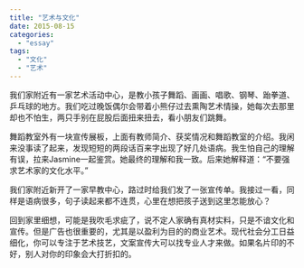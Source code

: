 ```yaml
---
title: "艺术与文化"
date: 2015-08-15
categories: 
  - "essay"
tags: 
  - "文化"
  - "艺术"
---
```


我们家附近有一家艺术活动中心，是教小孩子舞蹈、画画、唱歌、钢琴、跆拳道、乒乓球的地方。我们吃过晚饭偶尔会带着小熊仔过去熏陶艺术情操，她每次去那里却也不怕生，两只手别在屁股后面扭来扭去，看小朋友们跳舞。

舞蹈教室外有一块宣传展板，上面有教师简介、获奖情况和舞蹈教室的介绍。我闲来没事读了起来，发现短短的两段话百来字出现了好几处语病。我生怕自己的理解有误，拉来Jasmine一起鉴赏。她最终的理解和我一致。后来她解释道：“不要强求艺术家的文化水平。”

我们家附近新开了一家早教中心，路过时给我们发了一张宣传单。我接过一看，同样是语病很多，句子读起来都不连贯，心里在想把孩子送到这里怎能放心？

回到家里细想，可能是我吹毛求疵了，说不定人家确有真材实料，只是不谙文化和宣传。但是广告也很重要的，尤其是以盈利为目的的商业艺术。现代社会分工日益细化，你可以专注于艺术技艺，文案宣传大可以找专业人才来做。如果名片印的不好，别人对你的印象会大打折扣的。
